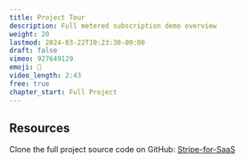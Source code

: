 ```yaml
---
title: Project Tour
description: Full metered subscription demo overview
weight: 20
lastmod: 2024-03-22T10:23:30-09:00
draft: false
vimeo: 927649129
emoji: 💸
video_length: 2:43
free: true
chapter_start: Full Project
---
```


## Resources

Clone the full project source code on GitHub: [Stripe-for-SaaS](https://github.com/fireship-io/stripe-for-saas)
